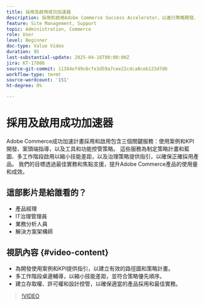```yaml
---
title: 採用及啟用成功加速器
description: 採用和啟用Adobe Commerce Success Accelerator，以進行策略開發、技能提升和治理
feature: Site Management, Support
topic: Administration, Commerce
role: User
level: Beginner
doc-type: Value Video
duration: 95
last-substantial-update: 2025-04-16T00:00:00Z
jira: KT-17808
source-git-commit: 11384ef49c6cfe3d59a7cee22cdca8ceb123d7d6
workflow-type: tm+mt
source-wordcount: '151'
ht-degree: 0%

---
```



# 採用及啟用成功加速器

Adobe Commerce成功加速計畫採用和啟用包含三個關鍵服務：使用案例和KPI開發、案頭端指導，以及工具和功能控管策略。 這些服務為制定策略計畫和藍圖、多工作階段啟用以縮小技能差距，以及治理策略提供指引，以確保正確採用產品。 我們的目標透過最佳實務和焦點支援，提升Adobe Commerce產品的使用量和成效。

## 這部影片是給誰看的？

* 產品經理
* IT治理管理員
* 業務分析人員
* 解決方案架構師

## 視訊內容 {#video-content}

* 為開發使用案例和KPI提供指引，以建立有效的路徑圖和策略計畫。
* 多工作階段桌邊輔導，以縮小技能差距，並符合策略優先順序。
* 建立存取權、許可權和設計控管，以確保適當的產品採用和最佳實務。

>[!VIDEO](https://video.tv.adobe.com/v/3457657/?learn=on&enablevpops)

